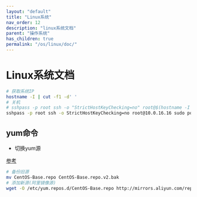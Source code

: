 ```yaml
---
layout: "default"
title: "Linux系统"
nav_order: 12
description: "linux系统文档"
parent: "操作系统"
has_children: true
permalink: "/os/linux/doc/"
---
```


# Linux系统文档

```bash
# 获取系统IP
hostname -I | cut -f1 -d' '
# 关机
# sshpass -p root ssh -o "StrictHostKeyChecking=no" root@$(hostname -I | cut -f1 -d' ') "sudo poweroff"
sshpass -p root ssh -o StrictHostKeyChecking=no root@10.0.16.16 sudo poweroff
```

## yum命令

- 切换yum源

[参考](https://developer.aliyun.com/article/675241)

```bash
# 备份旧源
mv CentOS-Base.repo CentOS-Base.repo.v2.bak
# 添加新源(阿里镜像源)
wget -O /etc/yum.repos.d/CentOS-Base.repo http://mirrors.aliyun.com/repo/Centos-7.repo

```
